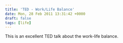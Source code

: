 ```yaml
---
title: 'TED - Work/Life Balance'
date: Mon, 28 Feb 2011 13:31:42 +0000
draft: false
tags: [life]
---
```


  This is an excellent TED talk about the work-life balance.